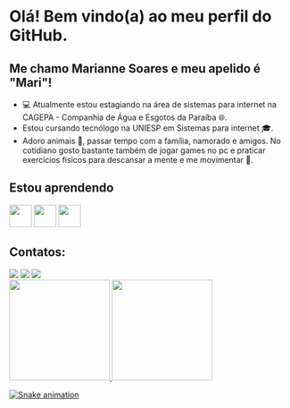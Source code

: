 # Olá! Bem vindo(a) ao meu perfil do GitHub.
## Me chamo Marianne Soares e meu apelido é "Mari"!



- 💻 Atualmente estou estagiando na área de sistemas para internet na CAGEPA - Companhia de Água e Esgotos da Paraíba 🌐. 
- Estou cursando tecnólogo na UNIESP em Sistemas para internet 🎓.
- Adoro animais 🐾, passar tempo com a família, namorado e amigos. No cotidiano gosto bastante também de jogar games no pc e praticar exercícios fisicos para descansar a mente e me movimentar 💪. 

## Estou aprendendo

<img src="https://cdn.jsdelivr.net/gh/devicons/devicon/icons/java/java-original.svg" width="40" height="40"/> <img src="https://cdn.jsdelivr.net/gh/devicons/devicon/icons/git/git-original.svg" width="40" height="40"/> <img src="https://cdn.jsdelivr.net/gh/devicons/devicon/icons/python/python-original.svg" widht="40" height="40"/>

## Contatos: 
<div>
<a href="https://instagram.com/seu-usuário-instagram-aqui" target="_blank"><img src="https://img.shields.io/badge/-Instagram-%23E4405F?style=for-the-badge&logo=instagram&logoColor=white" target="_blank"></a>
<a href = "mailto:contato@seu-usuário-aqui"><img src="https://img.shields.io/badge/Gmail-D14836?style=for-the-badge&logo=gmail&logoColor=white" target="_blank"></a>
<a href="https://www.linkedin.com/in/seu-usuário-linkedln-aqui" target="_blank"><img src="https://img.shields.io/badge/-LinkedIn-%230077B5?style=for-the-badge&logo=linkedin&logoColor=white" target="_blank"></a>   
</div>

<div>
<a href="https://github.com/MarianneSoares">
<img height="180em" src="https://github-readme-stats.vercel.app/api/top-langs/?username=MarianneSoares&layout=compact&langs_count=7&theme=dracula"/>
<img height="180em" src="https://github-readme-stats.vercel.app/api?username=MarianneSoares&show_icons=true&theme=dracula&include_all_commits=true&count_private=true"/>
</div>

![Snake animation](https://github.com/MarianneSoares/MarianneSoares/blob/output/github-contribution-grid-snake.svg)

